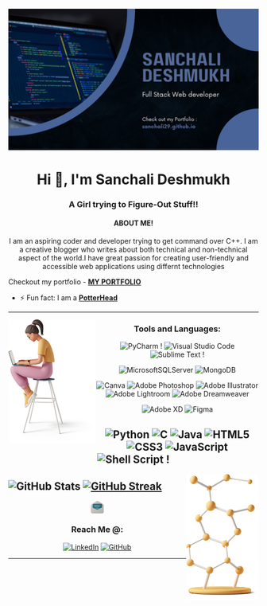 [![MasterHead](https://github.com/Sanchali29/Sanchali29/blob/main/Github%20Banner.png?raw=true)](https://sanchali29.github.io)
<h1 align="center">Hi 👋, I'm Sanchali Deshmukh</h1>
<h3 align="center">A Girl trying to Figure-Out Stuff!!</h3>
<h4 align="center"> ABOUT ME! </h4>
<p align='center'> I am an aspiring coder and developer trying to get command over C++. I am a creative blogger who writes about both technical and non-technical aspect of the world.I have great passion for creating user-friendly and accessible web applications using differnt technologies</p>

Checkout my portfolio - **[MY PORTFOLIO](https://github.com/Sanchali29/sanchali29.github.io)**
- ⚡ Fun fact: I am a **[PotterHead](https://www.wizardingworld.com/profile)**
<br/> <!-- line is added -->
---

<img align="left" width="35%" src="https://github.com/Sanchali29/Sanchali29/blob/main/casual-life-3d-girl-sitting-on-stool-with-laptop-1.png?raw=true"/>

<div align="center">

### Tools and Languages:
  ![PyCharm](https://img.shields.io/badge/pycharm-143?style=for-the-badge&logo=pycharm&logoColor=black&color=black&labelColor=yellow) ! ![Visual Studio Code](https://img.shields.io/badge/VS%20Code-0078d7.svg?style=for-the-badge&logo=visual-studio-code&logoColor=white) ![Sublime Text](https://img.shields.io/badge/sublime_text-%23575757.svg?style=for-the-badge&logo=sublime-text&logoColor=important) !

  ![MicrosoftSQLServer](https://img.shields.io/badge/Microsoft%20SQL%20Sever-CC2927?style=for-the-badge&logo=microsoft%20sql%20server&logoColor=white) ![MongoDB](https://img.shields.io/badge/MongoDB-white?style=for-the-badge&logo=mongodb&logoColor=4EA94B)

  ![Canva](https://img.shields.io/badge/Canva-%2300C4CC.svg?style=for-the-badge&logo=Canva&logoColor=white) ![Adobe Photoshop](https://img.shields.io/badge/Photoshop-31A8FF?style=for-the-badge&logo=Adobe%20Photoshop&logoColor=black) ![Adobe Illustrator](https://img.shields.io/badge/Illustrator-%23FF9A00.svg?style=for-the-badge&logo=adobeillustrator&logoColor=white) ![Adobe Lightroom](https://img.shields.io/badge/Lightroom-31A8FF.svg?style=for-the-badge&logo=Adobe%20Lightroom&logoColor=white) ![Adobe Dreamweaver](https://img.shields.io/badge/Dreamweaver-072401?style=for-the-badge&logo=Adobe%20Dreamweaver&logoColor=34F400)

  ![Adobe XD](https://img.shields.io/badge/Adobe%20XD-470137?style=for-the-badge&logo=Adobe%20XD&logoColor=#FF61F6) ![Figma](https://img.shields.io/badge/figma-%23F24E1E.svg?style=for-the-badge&logo=figma&logoColor=white)
  
  ![Python](https://img.shields.io/badge/python-3670A0?style=for-the-badge&logo=python&logoColor=ffdd54) ![C](https://img.shields.io/badge/c-%2300599C.svg?style=for-the-badge&logo=c&logoColor=white) ![Java](https://img.shields.io/badge/java-%23ED8B00.svg?style=for-the-badge&logo=java&logoColor=white) ![HTML5](https://img.shields.io/badge/html5-%23E34F26.svg?style=for-the-badge&logo=html5&logoColor=white) ![CSS3](https://img.shields.io/badge/css3-%231572B6.svg?style=for-the-badge&logo=css3&logoColor=white) ![JavaScript](https://img.shields.io/badge/javascript-%23323330.svg?style=for-the-badge&logo=javascript&logoColor=%23F7DF1E) ![Shell Script](https://img.shields.io/badge/shell_script-%23121011.svg?style=for-the-badge&logo=gnu-bash&logoColor=white) ! 
 ---
 
 </div>

<img align="right" width="29%" src="https://github.com/Sanchali29/Sanchali29/blob/main/casual-life-3d-molecule.png?raw=true"/>

![GitHub Stats](https://github-readme-stats.vercel.app/api?username=Sanchali29&theme=radical)
[![GitHub Streak](http://github-readme-streak-stats.herokuapp.com?user=Sanchali29&theme=radical&date_format=M%20j%5B%2C%20Y%5D)](https://git.io/streak-stats)
---
<div align="center">

<img align="center" width="5%" src="https://github.com/Sanchali29/Sanchali29/blob/main/casual-life-3d-envelope-1.png?raw=true"/> <h3> Reach Me @: </h3>
[![LinkedIn](https://img.shields.io/badge/LinkedIn-0077B5?style=for-the-badge&logo=linkedin&logoColor=white)](https://www.linkedin.com/in/sanchali-deshmukh29/)
  [![GitHub](https://img.shields.io/badge/GitHub-100000?style=for-the-badge&logo=github&logoColor=white)](https://github.com/Sanchali29)

  ---
  
</div>
